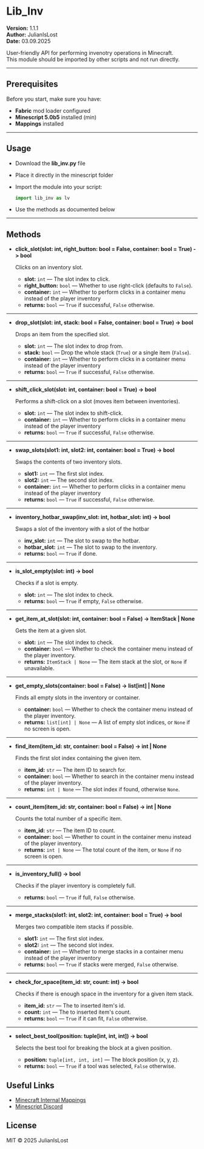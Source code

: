 # Lib_Inv

**Version:** 1.1.1\
**Author:** JulianIsLost\
**Date:** 03.09.2025

User-friendly API for performing invenotry operations in Minecraft.  
This module should be imported by other scripts and not run directly.

---

## Prerequisites

Before you start, make sure you have:

- **Fabric** mod loader configured
- **Minescript 5.0b5** installed (min)
- **Mappings** installed

---

## Usage

- Download the **lib_inv.py** file
- Place it directly in the minescript folder
- Import the module into your script:
  
  ```python
  import lib_inv as lv
  ```
- Use the methods as documented below

---

## Methods

- **click_slot(slot: int, right_button: bool = False, container: bool = True) -> bool**

  Clicks on an inventory slot.

  - **slot:** `int` — The slot index to click.
  - **right_button:** `bool` — Whether to use right-click (defaults to `False`).
  - **container:** `int` — Whether to perform clicks in a container menu instead of the player inventory
  - **returns:** `bool` — `True` if successful, `False` otherwise.

---

- **drop_slot(slot: int, stack: bool = False, container: bool = True) -> bool**

  Drops an item from the specified slot.

  - **slot:** `int` — The slot index to drop from.
  - **stack:** `bool` — Drop the whole stack (`True`) or a single item (`False`).
  - **container:** `int` — Whether to perform clicks in a container menu instead of the player inventory
  - **returns:** `bool` — `True` if successful, `False` otherwise.

---

- **shift_click_slot(slot: int, container: bool = True) -> bool**

  Performs a shift-click on a slot (moves item between inventories).

  - **slot:** `int` — The slot index to shift-click.
  - **container:** `int` — Whether to perform clicks in a container menu instead of the player inventory
  - **returns:** `bool` — `True` if successful, `False` otherwise.

---

- **swap_slots(slot1: int, slot2: int, container: bool = True) -> bool**

  Swaps the contents of two inventory slots.

  - **slot1:** `int` — The first slot index.
  - **slot2:** `int` — The second slot index.
  - **container:** `int` — Whether to perform clicks in a container menu instead of the player inventory
  - **returns:** `bool` — `True` if successful, `False` otherwise.

---

- **inventory_hotbar_swap(inv_slot: int, hotbar_slot: int) -> bool**

  Swaps a slot of the inventory with a slot of the hotbar

  - **inv_slot:** `int` — The slot to swap to the hotbar.
  - **hotbar_slot:** `int` — The slot to swap to the inventory.
  - **returns:** `bool` — `True` if done.

---

- **is_slot_empty(slot: int) -> bool**

  Checks if a slot is empty.

  - **slot:** `int` — The slot index to check.
  - **returns:** `bool` — `True` if empty, `False` otherwise.

---

- **get_item_at_slot(slot: int, container: bool = False) -> ItemStack | None**

  Gets the item at a given slot.

  - **slot:** `int` — The slot index to check.
  - **container:** `bool` — Whether to check the container menu instead of the player inventory.
  - **returns:** `ItemStack | None` — The item stack at the slot, or `None` if unavailable.

---

- **get_empty_slots(container: bool = False) -> list[int] | None**

  Finds all empty slots in the inventory or container.

  - **container:** `bool` — Whether to check the container menu instead of the player inventory.
  - **returns:** `list[int] | None` — A list of empty slot indices, or `None` if no screen is open.

---

- **find_item(item_id: str, container: bool = False) -> int | None**

  Finds the first slot index containing the given item.

  - **item_id:** `str` — The item ID to search for.
  - **container:** `bool` — Whether to search in the container menu instead of the player inventory.
  - **returns:** `int | None` — The slot index if found, otherwise `None`.

---

- **count_item(item_id: str, container: bool = False) -> int | None**

  Counts the total number of a specific item.

  - **item_id:** `str` — The item ID to count.
  - **container:** `bool` — Whether to count in the container menu instead of the player inventory.
  - **returns:** `int | None` — The total count of the item, or `None` if no screen is open.

---

- **is_inventory_full() -> bool**

  Checks if the player inventory is completely full.

  - **returns:** `bool` — `True` if full, `False` otherwise.

---

- **merge_stacks(slot1: int, slot2: int, container: bool = True) -> bool**

  Merges two compatible item stacks if possible.

  - **slot1:** `int` — The first slot index.
  - **slot2:** `int` — The second slot index.
  - **container:** `int` — Whether to merge stacks in a container menu instead of the player inventory
  - **returns:** `bool` — `True` if stacks were merged, `False` otherwise.

---

- **check_for_space(item_id: str, count: int) -> bool**

  Checks if there is enough space in the inventory for a given item stack.

  - **item_id:** `str` — The to inserted item's id.
  - **count:** `int` — The to inserted item's count.
  - **returns:** `bool` — `True` if it can fit, `False` otherwise.

---

- **select_best_tool(position: tuple[int, int, int]) -> bool**

  Selects the best tool for breaking the block at a given position.

  - **position:** `tuple[int, int, int]` — The block position (x, y, z).
  - **returns:** `bool` — `True` if a tool was selected, `False` otherwise.


## Useful Links

- [Minecraft Internal Mappings](https://mappings.dev) 
- [Minescript Discord](https://discord.gg/NjcyvrHTze)

## License

MIT © 2025 JulianIsLost
